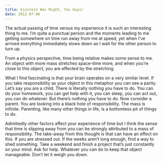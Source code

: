 ```yaml
---
title: Einstein Was Right, You Guys!
date: 2012-07-06
---
```


The actual passing of time versus my experience it is such an interesting thing to me. I’m quite a punctual person and the moments leading to me getting somewhere on time run away from me at speed, yet when I’ve arrived everything immediately slows down as I wait for the other person to turn up.

From a physics perspective, time being relative makes some sense to me. An object with more mass stretches space-time more, and when you’re close to this object, you are effected by the stretching.

What I find fascinating is that your brain operates on a very similar level. If you take responsibility as your object in this metaphor you can see a parity. Let’s say you are a child. There is literally nothing you have to do. You can do your homework, you can get help with it, you can sleep, you can act out, you can do whatever. But there’s nothing you have to do. Now consider a parent. You are looking into a black hole of responsibility. The mass is infinite. Parenting, like many other things in life, is a bottomless pit of things to do.

Admittedly other factors affect your experience of time but I think the sense that time is slipping away from you can be strongly attributed to a mass of responsibility. The take-away from this thought is that can have an effect on this. If you are stressed out. If the weeks aren’t long enough, find a way to shed something. Take a weekend and finish a project that’s just constantly on your mind. Ask for help. Whatever you can do to keep that object manageable. Don’t let it weigh you down.
